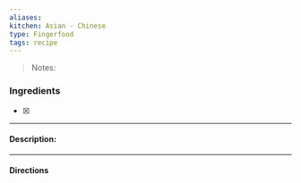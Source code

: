 ```yaml
---
aliases: 
kitchen: Asian - Chinese
type: Fingerfood
tags: recipe
---
```


 >Notes: 

### Ingredients
- [x] 

---
#### Description:


---
#### Directions
